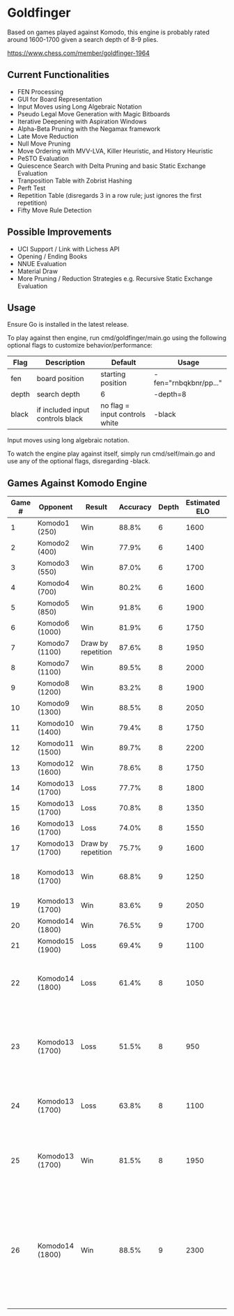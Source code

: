 # Goldfinger

Based on games played against Komodo, this engine is probably rated around 1600-1700 given a search depth of 8-9 plies.

https://www.chess.com/member/goldfinger-1964

## Current Functionalities
- FEN Processing
- GUI for Board Representation
- Input Moves using Long Algebraic Notation
- Pseudo Legal Move Generation with Magic Bitboards
- Iterative Deepening with Aspiration Windows
- Alpha-Beta Pruning with the Negamax framework
- Late Move Reduction
- Null Move Pruning
- Move Ordering with MVV-LVA, Killer Heuristic, and History Heuristic
- PeSTO Evaluation
- Quiescence Search with Delta Pruning and basic Static Exchange Evaluation
- Tranposition Table with Zobrist Hashing
- Perft Test
- Repetition Table (disregards 3 in a row rule; just ignores the first repetition)
- Fifty Move Rule Detection

## Possible Improvements
- UCI Support / Link with Lichess API
- Opening / Ending Books
- NNUE Evaluation
- Material Draw
- More Pruning / Reduction Strategies e.g. Recursive Static Exchange Evaluation

## Usage

Ensure Go is installed in the latest release.

To play against then engine, run cmd/goldfinger/main.go using the following optional flags to customize behavior/performance:

|Flag|Description|Default|Usage|
|-|-|-|-|
|fen|board position|starting position|-fen="rnbqkbnr/pp..."
|depth|search depth|6|-depth=8|
|black|if included input controls black|no flag = input controls white|-black|

Input moves using long algebraic notation.

To watch the engine play against itself, simply run cmd/self/main.go and use any of the optional flags, disregarding -black. 

## Games Against Komodo Engine

|Game #|Opponent|Result|Accuracy|Depth|Estimated ELO|Notes|
|-|-|-|-|-|-|-|
|1|Komodo1 (250)|Win|88.8%|6|1600|
|2|Komodo2 (400)|Win|77.9%|6|1400|
|3|Komodo3 (550)|Win|87.0%|6|1700|
|4|Komodo4 (700)|Win|80.2%|6|1600|
|5|Komodo5 (850)|Win|91.8%|6|1900|
|6|Komodo6 (1000)|Win|81.9%|6|1750|
|7|Komodo7 (1100)|Draw by repetition|87.6%|8|1950|
|8|Komodo7 (1100)|Win|89.5%|8|2000|
|9|Komodo8 (1200)|Win|83.2%|8|1900|
|10|Komodo9 (1300)|Win|88.5%|8|2050|
|11|Komodo10 (1400)|Win|79.4%|8|1750|
|12|Komodo11 (1500)|Win|89.7%|8|2200|
|13|Komodo12 (1600)|Win|78.6%|8|1750|
|14|Komodo13 (1700)|Loss|77.7%|8|1800|
|15|Komodo13 (1700)|Loss|70.8%|8|1350|
|16|Komodo13 (1700)|Loss|74.0%|8|1550|
|17|Komodo13 (1700)|Draw by repetition|75.7%|9|1600|
|18|Komodo13 (1700)|Win|68.8%|9|1250|testing changes; bad performance
|19|Komodo13 (1700)|Win|83.6%|9|2050|
|20|Komodo14 (1800)|Win|76.5%|9|1700|
|21|Komodo15 (1900)|Loss|69.4%|9|1100|
|22|Komodo14 (1800)|Loss|61.4%|8|1050|worst endgame by far (45.7%); not really sure what happened
|23|Komodo13 (1700)|Loss|51.5%|8|950|very bad game + first game on white; removing iterative deepening after this
|24|Komodo13 (1700)|Loss|63.8%|8|1100|bad game, also on white; no iterative deepening
|25|Komodo13 (1700)|Win|81.5%|8|1950|after figuring out major flaw in evaluation; readded iterative deepening
|26|Komodo14 (1800)|Win|88.5%|9|2300|longest thinking time of every game so far: (Avg: 6311ms \| Max: 117253ms \| Total: 258775ms); also first brilliant move!!